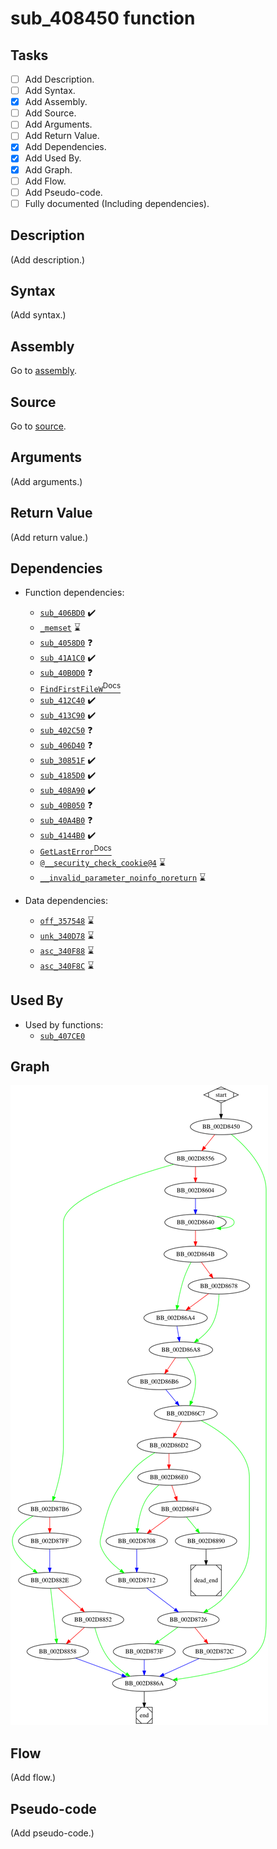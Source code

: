 # sub_408450 function

## Tasks

- [ ] Add Description.
- [ ] Add Syntax.
- [X] Add Assembly.
- [ ] Add Source.
- [ ] Add Arguments.
- [ ] Add Return Value.
- [X] Add Dependencies.
- [X] Add Used By.
- [X] Add Graph.
- [ ] Add Flow.
- [ ] Add Pseudo-code.
- [ ] Fully documented (Including dependencies).

## Description

(Add description.)

## Syntax

(Add syntax.)

## Assembly

Go to [assembly](../asm/sub_408450.asm).

## Source

Go to [source](../cc/sub_408450.cc).

## Arguments

(Add arguments.)

## Return Value

(Add return value.)

## Dependencies

* Function dependencies:
  * [`sub_406BD0`](sub_406BD0.md) ✔️
  * [`_memset`](_memset.md) ⌛
  * [`sub_4058D0`](sub_4058D0.md) ❓
  * [`sub_41A1C0`](sub_41A1C0.md) ✔️
  * [`sub_40B0D0`](sub_40B0D0.md) ❓
  * [`FindFirstFileW`<sup>Docs</sup>](https://docs.microsoft.com/en-us/windows/win32/api/fileapi/nf-fileapi-findfirstfilew)
  * [`sub_412C40`](sub_412C40.md) ✔️
  * [`sub_413C90`](sub_413C90.md) ✔️
  * [`sub_402C50`](sub_402C50.md) ❓
  * [`sub_406D40`](sub_406D40.md) ❓
  * [`sub_30851F`](sub_30851F.md) ✔️
  * [`sub_4185D0`](sub_4185D0.md) ✔️
  * [`sub_408A90`](sub_408A90.md) ✔️
  * [`sub_40B050`](sub_40B050.md) ❓
  * [`sub_40A4B0`](sub_40A4B0.md) ❓
  * [`sub_4144B0`](sub_4144B0.md) ✔️
  * [`GetLastError`<sup>Docs</sup>](https://docs.microsoft.com/en-us/windows/win32/api/errhandlingapi/nf-errhandlingapi-getlasterror)
  * [`@__security_check_cookie@4`](@__security_check_cookie@4.md) ⌛
  * [`__invalid_parameter_noinfo_noreturn`](__invalid_parameter_noinfo_noreturn.md) ⌛


* Data dependencies:
  * [`off_357548`](off_357548.md) ⌛
  * [`unk_340D78`](unk_340D78.md) ⌛
  * [`asc_340F88`](asc_340F88.md) ⌛
  * [`asc_340F8C`](asc_340F8C.md) ⌛

## Used By

* Used by functions:
  * [`sub_407CE0`](sub_407CE0.md)

## Graph

![sub_408450 Graph](../svg/sub_408450.svg "sub_408450 Graph")

## Flow

(Add flow.)

## Pseudo-code

(Add pseudo-code.)

